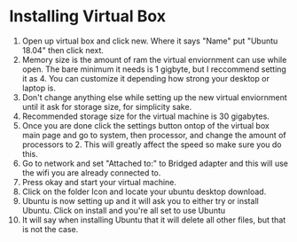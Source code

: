 # Installing Virtual Box

1. Open up virtual box and click new. Where it says "Name" put "Ubuntu 18.04" then click next.
2. Memory size is the amount of ram the virtual enviornment can use  while open. The bare minimum it needs is 1 gigbyte, but I reccommend setting it as 4. You can customize it depending how strong your desktop or laptop is.
3. Don't change anything else while setting up the new virtual enviornment until it ask for storage size, for simplicity sake.
4. Recommended storage size for the virtual machine is 30 gigabytes.
5. Once you are done click the settings button ontop of the virtual box main page and go to system, then processor, and change the amount of processors to 2. This will greatly affect the speed so make sure you do this.
6. Go to network and set "Attached to:" to Bridged adapter and this will use the wifi you are already connected to.  
7. Press okay and start your virtual machine.
8. Click on the folder Icon and locate your ubuntu desktop download. 
9. Ubuntu is now setting up and it will ask you to either try or install Ubuntu. Click on install and you're all set to use Ubuntu
10. It will say when installing Ubuntu that it will delete all other files, but that is not the case.